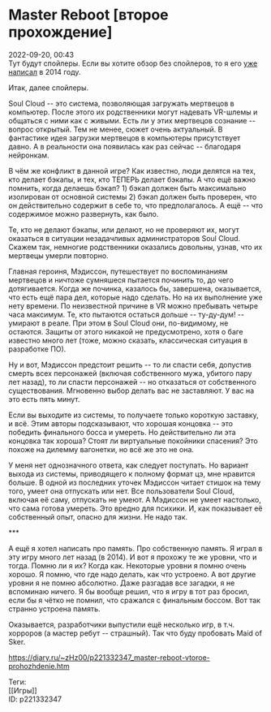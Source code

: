 Master Reboot [второе прохождение]
===================================

   
 2022-09-20, 00:43   
  Тут будут спойлеры. Если вы хотите обзор без спойлеров, то я его  [уже написал](Master%20Reboot)  в 2014 году.   
   
 Итак, далее спойлеры.   
   
 Soul Cloud -- это система, позволяющая загружать мертвецов в компьютер. После этого их родственники могут надевать VR-шлемы и общаться с ними как с живыми. Есть ли у этих мертвецов сознание -- вопрос открытый. Тем не менее, сюжет очень актуальный. В фантастике идея загрузки мертвецов в компьютеры присутствует давно. А в реальности она появилась как раз сейчас -- благодаря нейронкам.   
   
 В чём же конфликт в данной игре? Как известно, люди делятся на тех, кто делает бэкапы, и тех, кто ТЕПЕРЬ делает бэкапы. А что ещё важно помнить, когда делаешь бэкап? 1) бэкап должен быть максимально изолирован от основной системы 2) бэкап должен быть проверен, что он действительно содержит в себе то, что предполагалось. А ещё -- что содержимое можно развернуть, как было.   
   
 Те, кто не делают бэкапы, или делают, но не проверяют их, могут оказаться в ситуации незадачливых администраторов Soul Cloud. Скажем так, немногие родственники оказались довольны, узнав, что их мертвецы умерли повторно.   
   
 Главная героиня, Мэдиссон, путешествует по воспоминаниям мертвецов и ничтоже сумняшеся пытается починить то, до чего дотягивается. Когда же починка, казалось бы, завершена, оказывается, что есть ещё пара дел, которые надо сделать. Но на их выполнение уже нету времени. По неизвестной причине в VR можно пребывать четыре часа максимум. Те, кто пытаются остаться дольше -- ту-ду-дум! -- умирают в реале. При этом в Soul Cloud они, по-видимому, не остаются. Защиты от этого никакой не предусмотрено, хотя о баге известно много лет (тоже, можно сказать, классическая ситуация в разработке ПО).   
   
 Ну и вот, Мэдиссон предстоит решить -- то ли спасти себя, допустив смерть всех персонажей (включая собственного мужа, убитого пару лет назад), то ли спасти персонажей -- но отказаться от собственного существования. Мгновенно выбор делать вас не заставляют. У вас на это есть пять минут.   
   
 Если вы выходите из системы, то получаете только короткую заставку, и всё. Этим авторы подсказывают, что хорошая концовка -- это победить финального босса и умереть. Но действительно ли эта концовка так хороша? Стоят ли виртуальные покойники спасения? Это похоже на дилемму вагонетки, но всё же это не она.   
   
 У меня нет однозначного ответа, как следует поступать. Но вариант выхода из системы, приводящего к полному формат цэ, мне нравится больше. В одной из последних уточек Мэдиссон читает стишок на тему того, умеет она отпускать или нет. Все пользователи Soul Cloud, включая её саму, отпускать не умеют. А Мэдиссон не умеет настолько, что сама готова умереть. Это вредно для психики. И, как показывает её собственный опыт, опасно для жизни. Не надо так.   
   
 \*\*\*   
   
 А ещё я хотел написать про память. Про собственную память. Я играл в эту игру много лет назад (в 2014). И вот я прохожу те же уровни, что и тогда. Помню ли я их? Когда как. Некоторые уровни я помню очень хорошо. Я помню, что где надо делать, как что устроено. А вот другие уровни я не помню абсолютно. Даже разгадав все загадки, я не вспоминаю ничего. Я бы вообще решил, что я игру в тот раз бросил, если бы я чётко не помнил, что сражался с финальным боссом. Вот так странно устроена память.   
   
 Оказывается, разработчики выпустили ещё несколько игр, в т.ч. хорроров (а мастер ребут -- страшный). Так что буду пробовать Maid of Sker.   
    
 <https://diary.ru/~zHz00/p221332347_master-reboot-vtoroe-prohozhdenie.htm>   
   
 Теги:   
 [[Игры]]   
 ID: p221332347